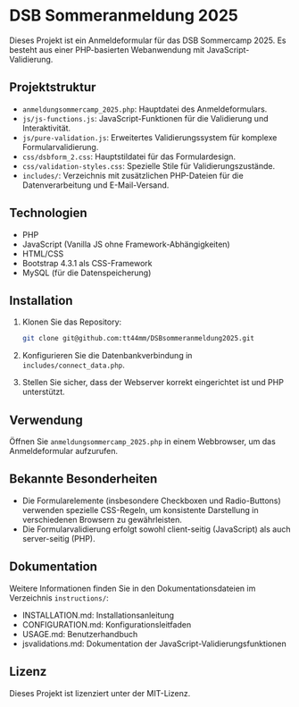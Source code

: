 # DSB Sommeranmeldung 2025

Dieses Projekt ist ein Anmeldeformular für das DSB Sommercamp 2025. Es besteht aus einer PHP-basierten Webanwendung mit JavaScript-Validierung.

## Projektstruktur

- `anmeldungsommercamp_2025.php`: Hauptdatei des Anmeldeformulars.
- `js/js-functions.js`: JavaScript-Funktionen für die Validierung und Interaktivität.
- `js/pure-validation.js`: Erweitertes Validierungssystem für komplexe Formularvalidierung.
- `css/dsbform_2.css`: Hauptstildatei für das Formulardesign.
- `css/validation-styles.css`: Spezielle Stile für Validierungszustände.
- `includes/`: Verzeichnis mit zusätzlichen PHP-Dateien für die Datenverarbeitung und E-Mail-Versand.

## Technologien

- PHP
- JavaScript (Vanilla JS ohne Framework-Abhängigkeiten)
- HTML/CSS
- Bootstrap 4.3.1 als CSS-Framework
- MySQL (für die Datenspeicherung)

## Installation

1. Klonen Sie das Repository:
   ```bash
   git clone git@github.com:tt44mm/DSBsommeranmeldung2025.git
   ```

2. Konfigurieren Sie die Datenbankverbindung in `includes/connect_data.php`.

3. Stellen Sie sicher, dass der Webserver korrekt eingerichtet ist und PHP unterstützt.

## Verwendung

Öffnen Sie `anmeldungsommercamp_2025.php` in einem Webbrowser, um das Anmeldeformular aufzurufen.

## Bekannte Besonderheiten

- Die Formularelemente (insbesondere Checkboxen und Radio-Buttons) verwenden spezielle CSS-Regeln, um konsistente Darstellung in verschiedenen Browsern zu gewährleisten.
- Die Formularvalidierung erfolgt sowohl client-seitig (JavaScript) als auch server-seitig (PHP).

## Dokumentation

Weitere Informationen finden Sie in den Dokumentationsdateien im Verzeichnis `instructions/`:
- INSTALLATION.md: Installationsanleitung
- CONFIGURATION.md: Konfigurationsleitfaden
- USAGE.md: Benutzerhandbuch
- jsvalidations.md: Dokumentation der JavaScript-Validierungsfunktionen

## Lizenz

Dieses Projekt ist lizenziert unter der MIT-Lizenz.
